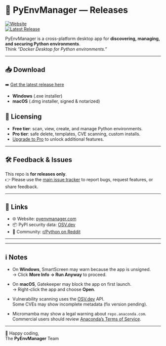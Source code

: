 # 🐍 PyEnvManager — Releases

[![Website](https://img.shields.io/badge/website-pyenvmanager.com-blue)](https://pyenvmanager.com)  
[![Latest Release](https://img.shields.io/github/v/release/PyEnvManager/pyenvmanager-releases)](https://github.com/PyEnvManager/pyenvmanager-releases/releases/latest)

PyEnvManager is a cross-platform desktop app for **discovering, managing, and securing Python environments**.  
Think *“Docker Desktop for Python environments.”*

---

## 📥 Download

➡️ [Get the latest release here](https://github.com/PyEnvManager/pyenvmanager-releases/releases/latest)

- **Windows** (.exe installer)  
- **macOS** (.dmg installer, signed & notarized)



## 🔑 Licensing

- **Free tier**: scan, view, create, and manage Python environments.  
- **Pro tier**: safe delete, templates, CVE scanning, custom installs.  
- [Upgrade to Pro](https://pyenvmanager.com) to unlock additional features.  

---

## 🛠️ Feedback & Issues

This repo is **for releases only**.  
👉 Please use the [main issue tracker](https://github.com/PyEnvManager/pyenvmanager-releases/issues) to report bugs, request features, or share feedback.  

---

## 📄 Links

- 🌐 Website: [pyenvmanager.com](https://pyenvmanager.com)  
- 📦 PyPI security data: [OSV.dev](https://osv.dev)  
- 📣 Community: [r/Python on Reddit](https://reddit.com/r/Python)  

---

---

## ℹ️ Notes

- On **Windows**, SmartScreen may warn because the app is unsigned.  
  → Click **More Info → Run Anyway** to proceed.  

- On **macOS**, Gatekeeper may block the app on first launch.  
  → Right-click the app and choose **Open**.  

- Vulnerability scanning uses the [OSV.dev](https://osv.dev) API.  
  Some CVEs may show incomplete metadata (fix version pending).  

- Micromamba may show a legal warning about `repo.anaconda.com`.  
  Commercial users should review [Anaconda’s Terms of Service](https://legal.anaconda.com/policies/en/).  

---

🚀 Happy coding,  
The **PyEnvManager** Team
